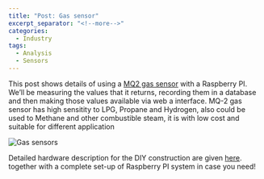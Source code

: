 ```yaml
---
title: "Post: Gas sensor"
excerpt_separator: "<!--more-->"
categories:
  - Industry
tags:
  - Analysis
  - Sensors
---
```


This post shows details of using a [MQ2 gas sensor](https://www.pololu.com/file/0J309/MQ2.pdf) with a Raspberry PI. We’ll be measuring the values that it returns, recording them in a database and then making those values available via web a interface. MQ-2 gas sensor has high sensitity to LPG, Propane and Hydrogen, also could be used to Methane and other combustible steam, it is with low cost and suitable for different application

![Gas sensors](https://leanpub.com/site_images1/rpcgas/RPiAlpha.png)

Detailed hardware description for the DIY construction are given [here](https://leanpub.com/rpcgas/read). together with a complete set-up of Raspberry PI system in case you need!

